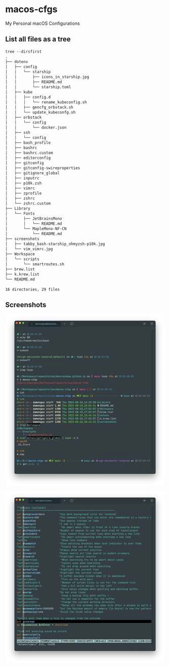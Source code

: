 # macos-cfgs

My Personal macOS Configurations

## List all files as a tree

```
tree --dirsfirst
.
├── dotenv
│   ├── config
│   │   └── starship
│   │       ├── icons_in_starship.jpg
│   │       ├── README.md
│   │       └── starship.toml
│   ├── kube
│   │   ├── config.d
│   │   │   └── rename_kubeconfig.sh
│   │   ├── gencfg_orbstack.sh
│   │   └── update_kubeconfg.sh
│   ├── orbstack
│   │   └── config
│   │       └── docker.json
│   ├── ssh
│   │   └── config
│   ├── bash_profile
│   ├── bashrc
│   ├── bashrc.custom
│   ├── editorconfig
│   ├── gitconfig
│   ├── gitconfig-swireproperties
│   ├── gitignore_global
│   ├── inputrc
│   ├── p10k.zsh
│   ├── vimrc
│   ├── zprofile
│   ├── zshrc
│   └── zshrc.custom
├── Library
│   └── Fonts
│       ├── JetBrainsMono
│       │   └── README.md
│       └── MapleMono-NF-CN
│           └── README.md
├── screenshots
│   ├── tabby_bash-starship_ohmyzsh-p10k.jpg
│   └── vim_vimrc.jpg
├── Workspace
│   └── scripts
│       └── smartroutes.sh
├── brew.list
├── k.krew.list
└── README.md

16 directories, 29 files
```

## Screenshots

![](screenshots/tabby_bash-starship_ohmyzsh-p10k.jpg)

![](screenshots/vim_vimrc.jpg)


